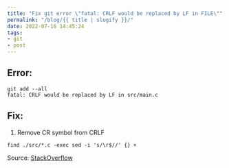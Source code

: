 ```yaml
---
title: "Fix git error \"fatal: CRLF would be replaced by LF in FILE\""
permalink: "/blog/{{ title | slugify }}/"
date: 2022-07-16 14:45:24
tags:
- git
- post
---
```


## Error:

```
git add --all
fatal: CRLF would be replaced by LF in src/main.c
```

## Fix:

1. Remove CR symbol from CRLF

```
find ./src/*.c -exec sed -i 's/\r$//' {} +
```

Source: [StackOverflow](https://stackoverflow.com/questions/20168639/git-commit-get-fatal-error-fatal-crlf-would-be-replaced-by-lf-in)

